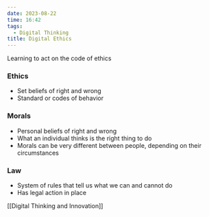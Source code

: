 ```yaml
---
date: 2023-08-22
time: 16:42
tags:
  - Digital Thinking
title: Digital Ethics
---
```


Learning to act on the code of ethics

### Ethics

- Set beliefs of right and wrong
- Standard or codes of behavior

### Morals

- Personal beliefs of right and wrong
- What an individual thinks is the right thing to do
- Morals can be very different between people, depending on their circumstances

### Law

- System of rules that tell us what we can and cannot do
- Has legal action in place

[[Digital Thinking and Innovation]]
